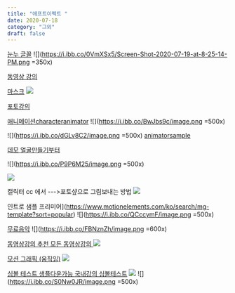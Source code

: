 ```yaml
---
title: "에프트이펙트 "
date: 2020-07-18
category: "그외"
draft: false
---
```

[눈누 글꼴](https://noonnu.cc/)
![](https://i.ibb.co/0VmXSx5/Screen-Shot-2020-07-19-at-8-25-14-PM.png =350x)


[동영상 강의 ](https://www.youtube.com/watch?v=ZJqNLtyTKJQ&list=PL25y0vNai5l8pJCo6ZVsSp3AqLwx33EnQ&index=27)


[마스크](https://www.youtube.com/watch?v=lvQgKa0CNkE&list=PL25y0vNai5l8pJCo6ZVsSp3AqLwx33EnQ&index=28)
![](https://i.ibb.co/CBTQ1Rm/Screen-Shot-2020-07-19-at-9-30-57-PM.png)


[포토강의](https://www.youtube.com/watch?v=5-RmbfQ6zFY&list=PLLtzrE3hP5SS6pPcZ43797J5tcvdBRMde&index=7)


[애니메이션characteranimator](https://helpx.adobe.com/kr/adobe-character-animator/using/overview.html)
![](https://i.ibb.co/BwJbs9c/image.png =500x)

![](https://i.ibb.co/dGLv8C2/image.png =500x)
[animatorsample](https://www.youtube.com/watch?v=ISTy1k8J39c&list=TLPQMjAwNzIwMjBH7CoziMSofQ&index=4)

[데모 얼굴만들기부터 ](https://helpx.adobe.com/kr/adobe-character-animator/how-to/build-animated-face.html?playlist=/services/playlist.helpx/products:SG_CHARACTERANIMATOR/learn-path:get-started/set-header:ccx-designer/playlist:orientation/ko_KR.json&ref=helpx.adobe.com)

![](https://i.ibb.co/P9P6M25/image.png =500x)

![](https://i.ibb.co/S5TY4n4/image.png)

캘릭터 cc 에서  --->포토샾으로 그림보내는 방법
![](https://i.ibb.co/3s4JKSS/image.png)

인트로 샘플 프리미어](https://www.motionelements.com/ko/search/mg-template?sort=popular)
![](https://i.ibb.co/QCccymF/image.png =500x)

[무료음악](https://www.youtube.com/audiolibrary/music?nv=1)
![](https://i.ibb.co/FBNznZh/image.png  =600x)

[동영상강의 추천  모든 동영상강의 ](https://terua768.tistory.com/entry/%EC%98%81%EC%83%81%ED%8E%B8%EC%A7%91-%ED%94%84%EB%A6%AC%EB%AF%B8%EC%96%B4-%ED%94%84%EB%A1%9C-%EA%B0%95%EC%9D%98-%EC%B6%94%EC%B2%9C)
![](https://i.ibb.co/h7fmMg6/image.png)

[모션 그래픽 (움직임)](https://www.youtube.com/watch?v=bfgkNPFva74)
![](https://i.ibb.co/ySk7xvj/image.png)


[심볼 테스트 샘플다운가능 ](https://helpx.adobe.com/kr/animate/how-to/tweening-animation.html)
[국내강의 심볼테스트](https://www.youtube.com/watch?v=1dwC9QV19cA)
![](https://i.ibb.co/7jRGhpv/image.png)
![](https://i.ibb.co/S0Nw0JR/image.png =500x) 
<!--stackedit_data:
eyJoaXN0b3J5IjpbLTIwNTI1MTQxMzUsMTAxNDQ0Mzc4MiwtOT
A2Njg1MjE3LDU5NTIzNDAyOCw0NjgyNTcxNzMsODk2NjU5NjM0
LC0xNzc4NTkyMTcxLC0xNjU5NTA5MDg5LC0xNTQ3OTQ0MTM1LC
0xMTcwODY1NDksMTczNjI5NjAwNywtMTExNTE1MTE4OSwxNTA5
MTc4MDIyLDY0MzYzMjgzOSwxNzYzMTAyNjIwLDEzNDI4NzE4Mz
QsLTQ5NjQzNzczNSwxODQxODQzOTk1XX0=
-->